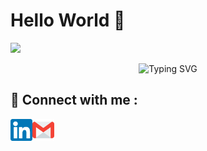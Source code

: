 
# Hello World 👋
<p align="left">
<img  src="https://readme-components.vercel.app/api?component=text&text=IM%20SANTHOSH&fill=linear-gradient%28to%20top%2C%20%23a18cd1%200%25%2C%20%23fbc2eb%20100%25%29%3B">
</p>  

<p align="center">

<img src="https://readme-typing-svg.demolab.com?font=Fira+Code&weight=500&size=24&pause=500&color=3DC1F7&vCenter=true&width=435&lines=Frontend%2FUI+Developer;Crafting+beautiful+and+user-friendly+interfaces;Optimizing+website+performance;Staying+up-to-date+with+the+latest+technologies" alt="Typing SVG" />

</p>

## 🤝 Connect with me :

<a href = "https://www.linkedin.com/in/santhosh-s-35522a247/"><img align = "left" src = "https://github.com/randyrk/randyrk/blob/main/Github_icons/linkedin.png" width="35px" alt = "linkedin"/></a>
<a href = "mailto:santhoshvs893@gmail.com"><img align = "left" src = "https://github.com/randyrk/randyrk/blob/main/Github_icons/gmail.png" width="35px" alt = "gmail"/></a>







<!--
**randyrk/randyrk** is a ✨ _special_ ✨ repository because its `README.md` (this file) appears on your GitHub profile.

Here are some ideas to get you started:

- 🔭 I’m currently working on ...
- 🌱 I’m currently learning ...
- 👯 I’m looking to collaborate on ...
- 🤔 I’m looking for help with ...
- 💬 Ask me about ...
- 📫 How to reach me: ...
- 😄 Pronouns: ...
- ⚡ Fun fact: ...
-->
